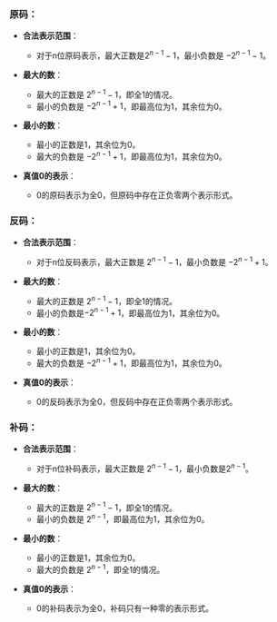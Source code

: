 ### 原码：

- **合法表示范围**：
  - 对于n位原码表示，最大正数是$2^{n-1} - 1$，最小负数是 $-2^{n-1} - 1$。

- **最大的数**：
  - 最大的正数是 $2^{n-1} - 1$，即全1的情况。
  - 最小的负数是 $-2^{n-1} + 1$，即最高位为1，其余位为0。

- **最小的数**：
  - 最小的正数是1，其余位为0。
  - 最大的负数是 $-2^{n-1} + 1$，即最高位为1，其余位为0。

- **真值0的表示**：
  - 0的原码表示为全0，但原码中存在正负零两个表示形式。

### 反码：

- **合法表示范围**：
  - 对于n位反码表示，最大正数是 $2^{n-1} - 1$，最小负数是 $-2^{n-1} + 1$。

- **最大的数**：
  - 最大的正数是 $2^{n-1} - 1$，即全1的情况。
  - 最小的负数是$-2^{n-1} + 1$，即最高位为1，其余位为0。

- **最小的数**：
  - 最小的正数是1，其余位为0。
  - 最大的负数是 $-2^{n-1} + 1$，即最高位为1，其余位为0。

- **真值0的表示**：
  - 0的反码表示为全0，但反码中存在正负零两个表示形式。

### 补码：

- **合法表示范围**：
  - 对于n位补码表示，最大正数是 $2^{n-1} - 1$，最小负数是$2^{n-1}$。

- **最大的数**：
  - 最大的正数是  $2^{n-1} - 1$，即全1的情况。
  - 最小的负数是 $2^{n-1}$，即最高位为1，其余位为0。

- **最小的数**：
  - 最小的正数是1，其余位为0。
  - 最大的负数是 $2^{n-1}$，即全1的情况。

- **真值0的表示**：
  - 0的补码表示为全0，补码只有一种零的表示形式。
